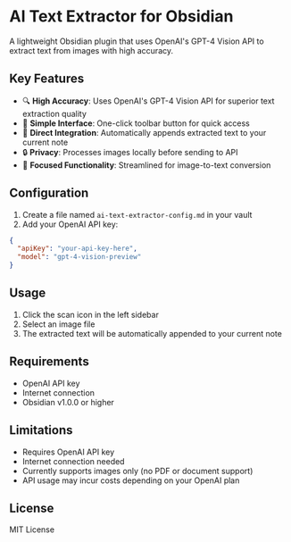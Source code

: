 # AI Text Extractor for Obsidian

A lightweight Obsidian plugin that uses OpenAI's GPT-4 Vision API to extract text from images with high accuracy.

## Key Features

- 🔍 **High Accuracy**: Uses OpenAI's GPT-4 Vision API for superior text extraction quality
- 🚀 **Simple Interface**: One-click toolbar button for quick access
- 📝 **Direct Integration**: Automatically appends extracted text to your current note
- 🔒 **Privacy**: Processes images locally before sending to API
- 🎯 **Focused Functionality**: Streamlined for image-to-text conversion

## Configuration

1. Create a file named `ai-text-extractor-config.md` in your vault
2. Add your OpenAI API key:
```json
{
  "apiKey": "your-api-key-here",
  "model": "gpt-4-vision-preview"
}
```

## Usage

1. Click the scan icon in the left sidebar
2. Select an image file
3. The extracted text will be automatically appended to your current note

## Requirements

- OpenAI API key
- Internet connection
- Obsidian v1.0.0 or higher

## Limitations

- Requires OpenAI API key
- Internet connection needed
- Currently supports images only (no PDF or document support)
- API usage may incur costs depending on your OpenAI plan

## License

MIT License
